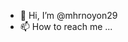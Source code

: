- 👋 Hi, I’m @mhrnoyon29
- 📫 How to reach me ...

<!---
mhrnoyon29/mhrnoyon29 is a ✨ special ✨ repository because its `README.md` (this file) appears on your GitHub profile.
You can click the Preview link to take a look at your changes.
--->
